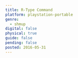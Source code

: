 ```yaml
---
title: R-Type Command
platform: playstation-portable
genre:
  - shmup
digital: false
physical: true
guide: false
pending: false
posted: 2016-05-31
---
```

